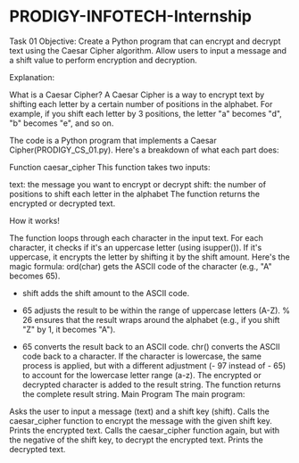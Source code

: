 # PRODIGY-INFOTECH-Internship

Task 01 Objective: Create a Python program that can encrypt and decrypt text using the Caesar Cipher algorithm. Allow users to input a message and a shift value to perform encryption and decryption.

Explanation: 

What is a Caesar Cipher?
A Caesar Cipher is a way to encrypt text by shifting each letter by a certain number of positions in the alphabet. 
For example, if you shift each letter by 3 positions, the letter "a" becomes "d", "b" becomes "e", and so on.

The code is a Python program that implements a Caesar Cipher(PRODIGY_CS_01.py).
Here's a breakdown of what each part does:

Function caesar_cipher This function takes two inputs:

text: the message you want to encrypt or decrypt
shift: the number of positions to shift each letter in the alphabet
The function returns the encrypted or decrypted text.

How it works!

The function loops through each character in the input text.
For each character, it checks if it's an uppercase letter (using isupper()).
If it's uppercase, it encrypts the letter by shifting it by the shift amount. Here's the magic formula:
ord(char) gets the ASCII code of the character (e.g., "A" becomes 65).
+ shift adds the shift amount to the ASCII code.
- 65 adjusts the result to be within the range of uppercase letters (A-Z).
% 26 ensures that the result wraps around the alphabet (e.g., if you shift "Z" by 1, it becomes "A").
+ 65 converts the result back to an ASCII code.
chr() converts the ASCII code back to a character.
If the character is lowercase, the same process is applied, but with a different adjustment (- 97 instead of - 65) to account for the lowercase letter range (a-z).
The encrypted or decrypted character is added to the result string.
The function returns the complete result string.
Main Program The main program:

Asks the user to input a message (text) and a shift key (shift).
Calls the caesar_cipher function to encrypt the message with the given shift key.
Prints the encrypted text.
Calls the caesar_cipher function again, but with the negative of the shift key, to decrypt the encrypted text.
Prints the decrypted text.
